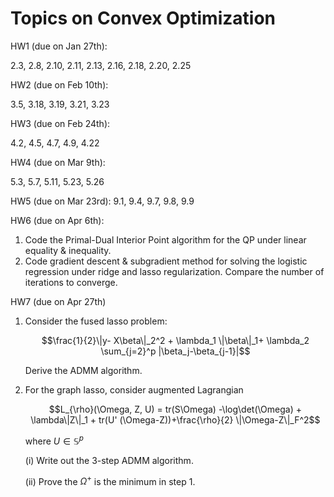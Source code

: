 # Topics on Convex Optimization


HW1 (due on Jan 27th):

2.3, 2.8, 2.10, 2.11, 2.13, 2.16, 2.18, 2.20, 2.25

HW2 (due on Feb 10th):

3.5, 3.18, 3.19, 3.21, 3.23

HW3 (due on Feb 24th):

4.2, 4.5, 4.7, 4.9, 4.22

HW4 (due on Mar 9th):

5.3, 5.7, 5.11, 5.23, 5.26

HW5 (due on Mar 23rd):
9.1, 9.4, 9.7, 9.8, 9.9

HW6 (due on Apr 6th):

1. Code the Primal-Dual Interior Point algorithm for the QP under linear
   equality & inequality.
2. Code gradient descent & subgradient method for solving the logistic
   regression under ridge and lasso regularization. Compare the number of
   iterations to converge.

HW7 (due on Apr 27th)

1. Consider the fused lasso problem:

   $$\frac{1}{2}\|y- X\beta\|_2^2 + \lambda_1 \|\beta\|_1+ \lambda_2 \sum_{j=2}^p |\beta_j-\beta_{j-1}|$$

   Derive the ADMM algorithm.

2. For the graph lasso, consider augmented Lagrangian

   $$L_{\rho}(\Omega, Z, U) = tr(S\Omega) -\log\det(\Omega) + \lambda\|Z\|_1 + tr(U' (\Omega-Z))+\frac{\rho}{2} \|\Omega-Z\|_F^2$$

   where $U\in \mathbb{S}^p$ 


   (i) Write out the 3-step ADMM algorithm.

   (ii) Prove the $\Omega^+$ is the minimum in step 1.
